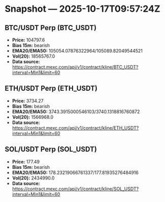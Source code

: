 # Snapshot — 2025-10-17T09:57:24Z

## BTC/USDT Perp (BTC_USDT)
- **Price:** 104797.6
- **Bias 15m:** bearish
- **EMA20/EMA50:** 105054.07876322964/105089.82049544521
- **Vol(20):** 18565767.0
- **Data source:** https://contract.mexc.com/api/v1/contract/kline/BTC_USDT?interval=Min1&limit=60

## ETH/USDT Perp (ETH_USDT)
- **Price:** 3734.27
- **Bias 15m:** bearish
- **EMA20/EMA50:** 3743.3915000546103/3740.1318816760872
- **Vol(20):** 1566968.0
- **Data source:** https://contract.mexc.com/api/v1/contract/kline/ETH_USDT?interval=Min1&limit=60

## SOL/USDT Perp (SOL_USDT)
- **Price:** 177.49
- **Bias 15m:** bearish
- **EMA20/EMA50:** 178.23219066761337/177.81935276484916
- **Vol(20):** 2434990.0
- **Data source:** https://contract.mexc.com/api/v1/contract/kline/SOL_USDT?interval=Min1&limit=60
